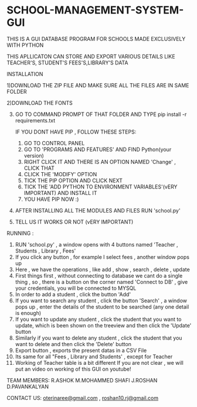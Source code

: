 # SCHOOL-MANAGEMENT-SYSTEM-GUI
THIS IS A GUI DATABASE PROGRAM FOR SCHOOLS MADE EXCLUSIVELY WITH PYTHON

THIS APLLICATON CAN STORE AND EXPORT VARIOUS DETAILS LIKE TEACHER'S, STUDENT'S FEES'S,LIBRARY'S DATA

INSTALLATION

1)DOWNLOAD THE ZIP FILE AND MAKE SURE ALL THE FILES ARE IN SAME FOLDER

2)DOWNLOAD THE FONTS

3) GO TO COMMAND PROMPT OF THAT FOLDER AND TYPE
   pip install -r requirements.txt
   
   IF YOU DONT HAVE PIP , FOLLOW THESE STEPS:
   1) GO TO CONTROL PANEL 
   2) GO TO 'PROGRAMS AND FEATURES' AND FIND Python(your version)
   3) RIGHT CLICK IT AND THERE IS AN OPTION NAMED 'Change' , CLICK THAT
   4) CLICK THE 'MODIFY' OPTION
   5) TICK THE PIP OPTION AND CLICK NEXT
   6) TICK THE 'ADD PYTHON TO ENVIRONMENT VARIABLES'(vERY IMPORTANT) AND INSTALL IT
   7) YOU HAVE PIP NOW :)

4) AFTER INSTALLING ALL THE MODULES AND FILES RUN 'school.py'
5) TELL US IT WORKS OR NOT (vERY IMPORTANT)

RUNNING :
1) RUN 'school.py' , a window opens with 4 buttons named 'Teacher , Students , Library , Fees'
2) If you click any button , for example I select fees , another window pops up 
3) Here , we have the operations , like add , show , search , delete , update
4) First things first , without connecting to database we cant do a single thing , so , there is a button on the corner named 'Connect to DB' , give your credentials, you will be connected to MYSQL
5) In order to add a student , click the button 'Add'
6) If you want to search any student , click the button 'Search' , a window pops up , enter the details of the student to be searched (any one detail is enough)
7) If you want to update any student , click the student that you want to update, which is been shown on the treeview and then click the 'Update' button
8) Similarly if you want to delete any student , click the student that you want to delete and then click the 'Delete' button
9) Export button , exports the present datas in a CSV File
10) Its same for all "Fees , Library and Students' , except for Teacher
11) Working of Teacher table is a bit different
If you are not clear , we will put an video on working of this GUI on youtube!

TEAM MEMBERS:
R.ASHOK
M.MOHAMMED SHAFI
J.ROSHAN
D.PAVANKALYAN

CONTACT US: oterinaree@gmail.com , roshan10.rj@gmail.com
